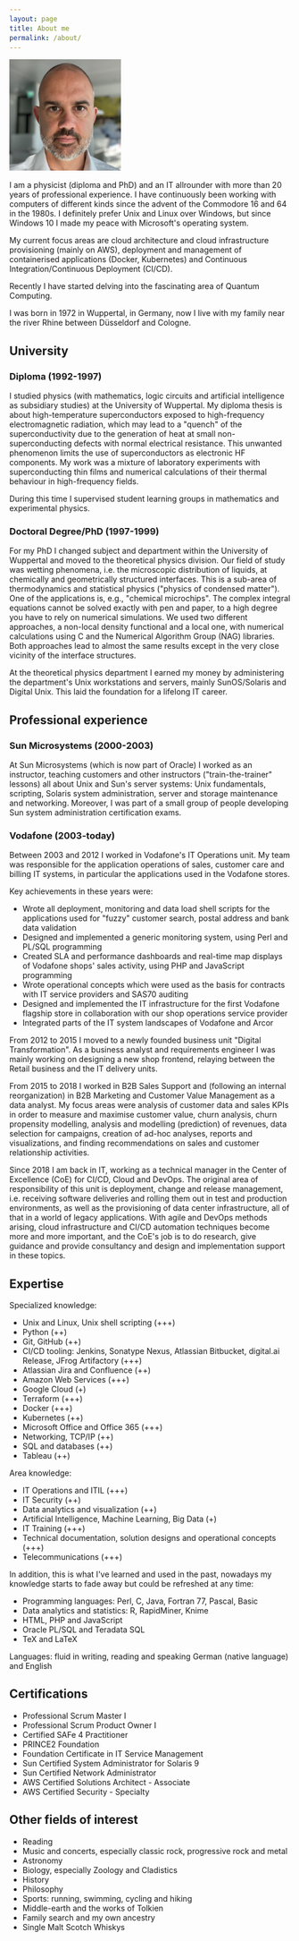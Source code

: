 ```yaml
---
layout: page
title: About me
permalink: /about/
---
```


<img src="/files/CB.jpg" alt="That's me" width="200">

I am a physicist (diploma and PhD) and an IT allrounder with more than 20 years of professional experience.
I have continuously been working with computers of different kinds since the advent of the
Commodore 16 and 64 in the 1980s. I definitely prefer Unix and Linux over Windows, but since Windows 10 I
made my peace with Microsoft's operating system.

My current focus areas are cloud architecture and cloud infrastructure provisioning (mainly on AWS), deployment
and management of containerised applications (Docker, Kubernetes) and Continuous Integration/Continuous
Deployment (CI/CD).

Recently I have started delving into the fascinating area of Quantum Computing.

I was born in 1972 in Wuppertal, in Germany, now I live with my family near the river Rhine between
Düsseldorf and Cologne.

## University

### Diploma (1992-1997)

I studied physics (with mathematics, logic circuits and artificial intelligence as
subsidiary studies) at the University of Wuppertal. My diploma thesis is about high-temperature
superconductors exposed to high-frequency electromagnetic radiation, which
may lead to a "quench" of the superconductivity due to the generation of heat at small
non-superconducting defects with normal electrical resistance. This unwanted phenomenon
limits the use of superconductors as electronic HF components.
My work was a mixture of laboratory experiments with superconducting thin films and numerical
calculations of their thermal behaviour in high-frequency fields.

During this time I supervised student learning groups in mathematics and experimental
physics.

### Doctoral Degree/PhD (1997-1999)

For my PhD I changed subject and department within the University of Wuppertal and moved
to the theoretical physics division. Our field of study was wetting phenomena, i.e. the
microscopic distribution of liquids, at chemically and geometrically structured interfaces. This is a
sub-area of thermodynamics and statistical physics ("physics of condensed matter"). One of
the applications is, e.g., "chemical microchips". The complex integral equations cannot be solved
exactly with pen and paper, to a high degree you have to rely on numerical simulations.
We used two different approaches, a non-local density functional and a local one, with
numerical calculations using C and the Numerical Algorithm Group (NAG) libraries. Both
approaches lead to almost the same results except in the very close vicinity of the
interface structures.

At the theoretical physics department I earned my money by administering the department's
Unix workstations and servers, mainly SunOS/Solaris and Digital Unix. This laid the
foundation for a lifelong IT career.

## Professional experience

### Sun Microsystems (2000-2003)

At Sun Microsystems (which is now part of Oracle) I worked as an instructor, teaching customers
and other instructors ("train-the-trainer" lessons) all about Unix and Sun's server systems: Unix
fundamentals, scripting, Solaris system administration, server and storage maintenance and
networking. Moreover, I was part of a small group of people developing Sun system administration
certification exams.

### Vodafone (2003-today)

Between 2003 and 2012 I worked in Vodafone's IT Operations unit. My team was responsible for the application
operations of sales, customer care and billing IT systems, in particular the applications used in the
Vodafone stores.

Key achievements in these years were:

- Wrote all deployment, monitoring and data load shell scripts for the
applications used for "fuzzy" customer search, postal address and bank data validation
- Designed and implemented a generic monitoring system, using Perl and
PL/SQL programming
- Created SLA and performance dashboards and real-time map displays of
Vodafone shops' sales activity, using PHP and JavaScript programming
- Wrote operational concepts which were used as the basis for contracts
with IT service providers and SAS70 auditing
- Designed and implemented the IT infrastructure for the first Vodafone
flagship store in collaboration with our shop operations service provider
- Integrated parts of the IT system landscapes of Vodafone and Arcor

From 2012 to 2015 I moved to a newly founded business unit "Digital Transformation". As a
business analyst and requirements engineer I was mainly working on designing a new shop
frontend, relaying between the Retail business and the IT delivery units.

From 2015 to 2018 I worked in B2B Sales Support and (following an internal reorganization) in
B2B Marketing and Customer Value Management as a data analyst. My focus areas were analysis of customer
data and sales KPIs in order to measure and maximise customer value, churn analysis,
churn propensity modelling, analysis and modelling (prediction) of revenues, data selection for campaigns,
creation of ad-hoc analyses, reports and visualizations, and finding
recommendations on sales and customer relationship activities.

Since 2018 I am back in IT, working as a technical manager in the Center of Excellence (CoE) for
CI/CD, Cloud and DevOps.
The original area of responsibility of this unit is deployment, change and release management,
i.e. receiving software deliveries and rolling them out in test and production environments,
as well as the provisioning of data center infrastructure, all of that in a world of legacy applications.
With agile and DevOps methods arising, cloud infrastructure and CI/CD automation techniques
become more and more important, and the CoE's job is to do research, give guidance and provide
consultancy and design and implementation support in these topics. 

## Expertise

Specialized knowledge:

- Unix and Linux, Unix shell scripting (+++)
- Python (++)
- Git, GitHub (++)
- CI/CD tooling: Jenkins, Sonatype Nexus, Atlassian Bitbucket, digital.ai Release, JFrog Artifactory (+++)
- Atlassian Jira and Confluence (++)
- Amazon Web Services (+++)
- Google Cloud (+)
- Terraform (+++)
- Docker (+++)
- Kubernetes (++)
- Microsoft Office and Office 365 (+++)
- Networking, TCP/IP (++)
- SQL and databases (++)
- Tableau (++)

Area knowledge:

- IT Operations and ITIL (+++)
- IT Security (++)
- Data analytics and visualization (++)
- Artificial Intelligence, Machine Learning, Big Data (+)
- IT Training (+++)
- Technical documentation, solution designs and operational concepts (+++)
- Telecommunications (+++)

In addition, this is what I've learned and used in the past, nowadays my knowledge starts to fade
away but could be refreshed at any time:

- Programming languages: Perl, C, Java, Fortran 77, Pascal, Basic
- Data analytics and statistics: R, RapidMiner, Knime
- HTML, PHP and JavaScript
- Oracle PL/SQL and Teradata SQL
- TeX and LaTeX

Languages: fluid in writing, reading and speaking German (native language) and English

## Certifications

- Professional Scrum Master I
- Professional Scrum Product Owner I
- Certified SAFe 4 Practitioner
- PRINCE2 Foundation
- Foundation Certificate in IT Service Management
- Sun Certified System Administrator for Solaris 9
- Sun Certified Network Administrator
- AWS Certified Solutions Architect - Associate
- AWS Certified Security - Specialty

## Other fields of interest

- Reading
- Music and concerts, especially classic rock, progressive rock and metal
- Astronomy
- Biology, especially Zoology and Cladistics
- History
- Philosophy
- Sports: running, swimming, cycling and hiking
- Middle-earth and the works of Tolkien
- Family search and my own ancestry
- Single Malt Scotch Whiskys